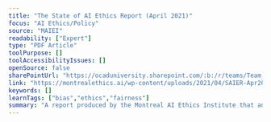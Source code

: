 ```yaml
---
title: "The State of AI Ethics Report (April 2021)"
focus: "AI Ethics/Policy"
source: "MAIEI"
readability: ["Expert"]
type: "PDF Article"
toolPurpose: []
toolAccessibilityIssues: []
openSource: false
sharePointUrl: "https://ocaduniversity.sharepoint.com/:b:/r/teams/Team_WeCount/Shared%20Documents/Resources%20and%20Tools/Literature%20(curated)/State%20of%20AI%20Ethics%20Report%20April%202021.pdf?csf=1&web=1&e=b1g4ES"
link: "https://montrealethics.ai/wp-content/uploads/2021/04/SAIER-Apr2021-Final.pdf"
keywords: []
learnTags: ["bias","ethics","fairness"]
summary: "A report produced by the Montreal AI Ethics Institute that analyzes the state of AI ethics, digging deeper into topics like fairness and justice and the relationship between humans and technology. "
---
```


